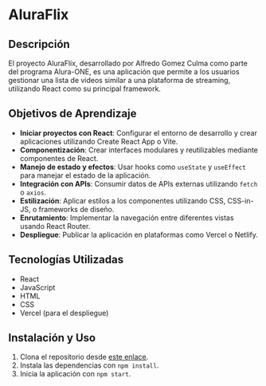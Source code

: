 # AluraFlix

## Descripción

El proyecto AluraFlix, desarrollado por Alfredo Gomez Culma como parte del programa Alura-ONE, es una aplicación que permite a los usuarios gestionar una lista de videos similar a una plataforma de streaming, utilizando React como su principal framework.

## Objetivos de Aprendizaje

- **Iniciar proyectos con React**: Configurar el entorno de desarrollo y crear aplicaciones utilizando Create React App o Vite.
- **Componentización**: Crear interfaces modulares y reutilizables mediante componentes de React.
- **Manejo de estado y efectos**: Usar hooks como `useState` y `useEffect` para manejar el estado de la aplicación.
- **Integración con APIs**: Consumir datos de APIs externas utilizando `fetch` o `axios`.
- **Estilización**: Aplicar estilos a los componentes utilizando CSS, CSS-in-JS, o frameworks de diseño.
- **Enrutamiento**: Implementar la navegación entre diferentes vistas usando React Router.
- **Despliegue**: Publicar la aplicación en plataformas como Vercel o Netlify.

## Tecnologías Utilizadas

- React
- JavaScript
- HTML
- CSS
- Vercel (para el despliegue)

## Instalación y Uso

1. Clona el repositorio desde [este enlace](https://github.com/Alfredogc21/desafio-aluraflix.git).
2. Instala las dependencias con `npm install`.
3. Inicia la aplicación con `npm start`.
